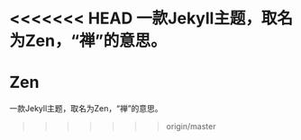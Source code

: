 <<<<<<< HEAD
一款Jekyll主题，取名为Zen，“禅”的意思。
=======
# Zen
一款Jekyll主题，取名为Zen，“禅”的意思。
>>>>>>> origin/master
